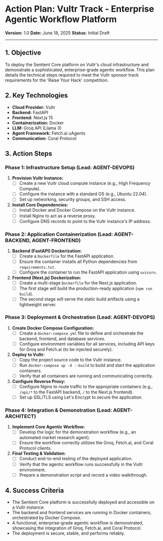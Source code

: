 # Action Plan: Vultr Track - Enterprise Agentic Workflow Platform

**Version:** 1.0
**Date:** June 18, 2025
**Status:** Initial Draft

---

## 1. Objective

To deploy the Sentient Core platform on Vultr's cloud infrastructure and demonstrate a sophisticated, enterprise-grade agentic workflow. This plan details the technical steps required to meet the Vultr sponsor track requirements for the 'Raise Your Hack' competition.

## 2. Key Technologies

- **Cloud Provider:** Vultr
- **Backend:** FastAPI
- **Frontend:** Next.js 15
- **Containerization:** Docker
- **LLM:** Groq API (Llama 3)
- **Agent Framework:** Fetch.ai uAgents
- **Communication:** Coral Protocol

## 3. Action Steps

### Phase 1: Infrastructure Setup (Lead: AGENT-DEVOPS)

1.  **Provision Vultr Instance:**
    *   [ ] Create a new Vultr cloud compute instance (e.g., High Frequency Compute).
    *   [ ] Configure the instance with a standard OS (e.g., Ubuntu 22.04).
    *   [ ] Set up networking, security groups, and SSH access.

2.  **Install Core Dependencies:**
    *   [ ] Install Docker and Docker Compose on the Vultr instance.
    *   [ ] Install Nginx to act as a reverse proxy.
    *   [ ] Configure DNS records to point to the Vultr instance's IP address.

### Phase 2: Application Containerization (Lead: AGENT-BACKEND, AGENT-FRONTEND)

1.  **Backend (FastAPI) Dockerization:**
    *   [ ] Create a `Dockerfile` for the FastAPI application.
    *   [ ] Ensure the container installs all Python dependencies from `requirements.txt`.
    *   [ ] Configure the container to run the FastAPI application using `uvicorn`.

2.  **Frontend (Next.js) Dockerization:**
    *   [ ] Create a multi-stage `Dockerfile` for the Next.js application.
    *   [ ] The first stage will build the production-ready application (`npm run build`).
    *   [ ] The second stage will serve the static build artifacts using a lightweight server.

### Phase 3: Deployment & Orchestration (Lead: AGENT-DEVOPS)

1.  **Create Docker Compose Configuration:**
    *   [ ] Create a `docker-compose.yml` file to define and orchestrate the backend, frontend, and database services.
    *   [ ] Configure environment variables for all services, including API keys for Groq and Fetch.ai (to be injected securely).

2.  **Deploy to Vultr:**
    *   [ ] Copy the project source code to the Vultr instance.
    *   [ ] Run `docker-compose up -d --build` to build and start the application containers.
    *   [ ] Verify that all containers are running and communicating correctly.

3.  **Configure Reverse Proxy:**
    *   [ ] Configure Nginx to route traffic to the appropriate containers (e.g., `/api/*` to the FastAPI backend, `/` to the Next.js frontend).
    *   [ ] Set up SSL/TLS using Let's Encrypt to secure the application.

### Phase 4: Integration & Demonstration (Lead: AGENT-ARCHITECT)

1.  **Implement Core Agentic Workflow:**
    *   [ ] Develop the logic for the demonstration workflow (e.g., an automated market research agent).
    *   [ ] Ensure the workflow correctly utilizes the Groq, Fetch.ai, and Coral Protocol clients.

2.  **Final Testing & Validation:**
    *   [ ] Conduct end-to-end testing of the deployed application.
    *   [ ] Verify that the agentic workflow runs successfully in the Vultr environment.
    *   [ ] Prepare a demonstration script and record a video walkthrough.

## 4. Success Criteria

- The Sentient Core platform is successfully deployed and accessible on a Vultr instance.
- The backend and frontend services are running in Docker containers, orchestrated by Docker Compose.
- A functional, enterprise-grade agentic workflow is demonstrated, showcasing the integration of Groq, Fetch.ai, and Coral Protocol.
- The deployment is secure, stable, and performs reliably.
